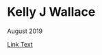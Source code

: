 <html>
<body>
<h1>Kelly J Wallace</h1>
<p>August 2019</p>
</body>
  
  [Link Text](https://www.researchgate.net/profile/Kelly_Wallace2)
  
</html>
